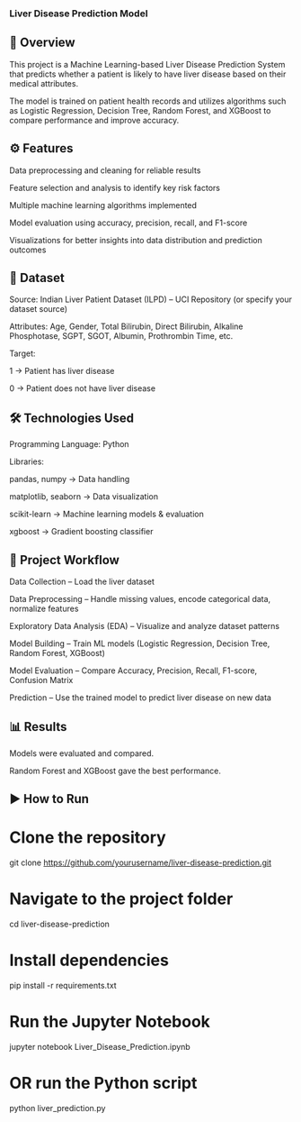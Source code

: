 ### Liver Disease Prediction Model
## 📌 Overview

This project is a Machine Learning-based Liver Disease Prediction System that predicts whether a patient is likely to have liver disease based on their medical attributes.

The model is trained on patient health records and utilizes algorithms such as Logistic Regression, Decision Tree, Random Forest, and XGBoost to compare performance and improve accuracy.

## ⚙️ Features

Data preprocessing and cleaning for reliable results

Feature selection and analysis to identify key risk factors

Multiple machine learning algorithms implemented

Model evaluation using accuracy, precision, recall, and F1-score

Visualizations for better insights into data distribution and prediction outcomes

## 📂 Dataset

Source: Indian Liver Patient Dataset (ILPD) – UCI Repository (or specify your dataset source)

Attributes: Age, Gender, Total Bilirubin, Direct Bilirubin, Alkaline Phosphotase, SGPT, SGOT, Albumin, Prothrombin Time, etc.

Target:

1 → Patient has liver disease

0 → Patient does not have liver disease

## 🛠️ Technologies Used

Programming Language: Python

Libraries:

pandas, numpy → Data handling

matplotlib, seaborn → Data visualization

scikit-learn → Machine learning models & evaluation

xgboost → Gradient boosting classifier

## 🚀 Project Workflow

Data Collection – Load the liver dataset

Data Preprocessing – Handle missing values, encode categorical data, normalize features

Exploratory Data Analysis (EDA) – Visualize and analyze dataset patterns

Model Building – Train ML models (Logistic Regression, Decision Tree, Random Forest, XGBoost)

Model Evaluation – Compare Accuracy, Precision, Recall, F1-score, Confusion Matrix

Prediction – Use the trained model to predict liver disease on new data

## 📊 Results

Models were evaluated and compared.

Random Forest and XGBoost gave the best performance.

## ▶️ How to Run
# Clone the repository
git clone https://github.com/yourusername/liver-disease-prediction.git

# Navigate to the project folder
cd liver-disease-prediction

# Install dependencies
pip install -r requirements.txt

# Run the Jupyter Notebook
jupyter notebook Liver_Disease_Prediction.ipynb

# OR run the Python script
python liver_prediction.py
